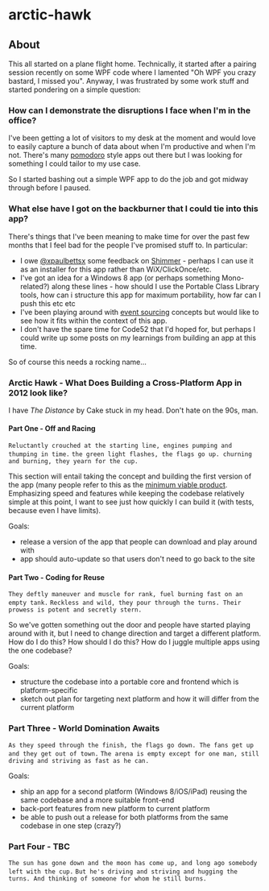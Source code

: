 arctic-hawk
===========

## About

This all started on a plane flight home. Technically, it started after a pairing session recently on some WPF code where I lamented "Oh WPF you crazy bastard, I missed you". Anyway, I was frustrated by some work stuff and started pondering on a simple question:

### How can I demonstrate the disruptions I face when I'm in the office?

I've been getting a lot of visitors to my desk at the moment and would love to easily capture a bunch of data about when I'm productive and when I'm not. There's many [pomodoro](http://www.pomodorotechnique.com/) style apps out there but I was looking for something I could tailor to my use case.

So I started bashing out a simple WPF app to do the job and got midway through before I paused.

### What else have I got on the backburner that I could tie into this app?

There's things that I've been meaning to make time for over the past few months that I feel bad for the people I've promised stuff to. In particular:

 - I owe [@xpaulbettsx](https://twitter.com/xpaulbettsx) some feedback on [Shimmer](https://github.com/github/shimmer) - perhaps I can use it as an installer for this app rather than WiX/ClickOnce/etc.
 - I've got an idea for a Windows 8 app (or perhaps something Mono-related?) along these lines - how should I use the Portable Class Library tools, how can i structure this app for maximum portability, how far can I push this etc etc
 - I've been playing around with [event sourcing](http://martinfowler.com/eaaDev/EventSourcing.html) concepts but would like to see how it fits within the context of this app.
 - I don't have the spare time for Code52 that I'd hoped for, but perhaps I could write up some posts on my learnings from building an app at this time.

So of course this needs a rocking name...

### Arctic Hawk - What Does Building a Cross-Platform App in 2012 look like?

I have *The Distance* by Cake stuck in my head. Don't hate on the 90s, man.

#### Part One - Off and Racing

`Reluctantly crouched at the starting line, engines pumping and thumping in time.`
`the green light flashes, the flags go up. churning and burning, they yearn for the cup.`

This section will entail taking the concept and building the first version of the app (many people refer to this as the [minimum viable product](http://en.wikipedia.org/wiki/Minimum_viable_product). Emphasizing speed and features while keeping the codebase relatively simple at this point, I want to see just how quickly I can build it (with tests, because even I have limits).

Goals:

 - release a version of the app that people can download and play around with
 - app should auto-update so that users don't need to go back to the site

#### Part Two - Coding for Reuse

`They deftly maneuver and muscle for rank, fuel burning fast on an empty tank.`
`Reckless and wild, they pour through the turns. Their prowess is potent and secretly stern.`

So we've gotten something out the door and people have started playing around with it, but I need to change direction and target a different platform. How do I do this? How should I do this? How do I juggle multiple apps using the one codebase?

Goals:
 
 - structure the codebase into a portable core and frontend which is platform-specific
 - sketch out plan for targeting next platform and how it will differ from the current platform

### Part Three - World Domination Awaits

`As they speed through the finish, the flags go down. The fans get up and they get out of town.`
`The arena is empty except for one man, still driving and striving as fast as he can.`

Goals:

 - ship an app for a second platform (Windows 8/iOS/iPad) reusing the same codebase and a more suitable front-end
 - back-port features from new platform to current platform
 - be able to push out a release for both platforms from the same codebase in one step (crazy?)

### Part Four - TBC

`The sun has gone down and the moon has come up, and long ago somebody left with the cup.`
`But he's driving and striving and hugging the turns. And thinking of someone for whom he still burns.`

